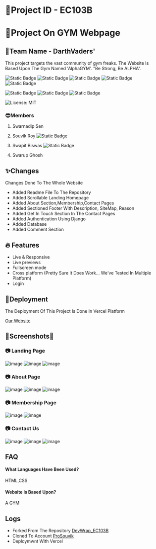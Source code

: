 
# 🚀Project ID - EC103B
# 🚀Project On GYM Webpage
## 🚀Team Name - DarthVaders'
This project targets the vast community of gym freaks. The Website Is Based Upon The Gym Named 'AlphaGYM'. "Be Strong, Be ALPHA". 

![Static Badge](https://img.shields.io/badge/Beginner-green)
![Static Badge](https://img.shields.io/badge/HTML-red)
![Static Badge](https://img.shields.io/badge/CSS-blue)
![Static Badge](https://img.shields.io/badge/SQL-blue?style=flat-square&logo=sql)
![Static Badge](https://img.shields.io/badge/-Django-092E20.svg?logo=django&style=flat-square)

![Static Badge](https://img.shields.io/badge/Enabled-green?style=plastic&logo=django&label=Authentication)
![Static Badge](https://img.shields.io/badge/Enabled-green?style=plastic&logo=comment&label=CommentSection&labelColor=white&color=blue)
![Static Badge](https://img.shields.io/badge/Responsive-lightgreen?style=plastic)


![License: MIT](https://img.shields.io/badge/License-MIT-yellow.svg)





### 😎Members
1. Swarnadip Sen 
2. Souvik Roy ![Static Badge](https://img.shields.io/badge/LinkedIn-blue?style=social&logo=linkedin&logoColor=blue&cacheSeconds=1&link=https%3A%2F%2Fwww.linkedin.com%2Fin%2Fpoison0305%2F)

3. Swapit Biswas ![Static Badge](https://img.shields.io/badge/LinkedIn-blue?style=social&logo=linkedin&logoColor=blue&link=https%3A%2F%2Fwww.linkedin.com%2Fin%2Fswapit-biswas-46b3a629b%2F)


4. Swarup Ghosh

## ✨Changes
Changes Done To The Whole Website
- Added Readme File To The Repository  
- Added Scrollable Landing Homepage
- Added About Section,Membership,Contact Pages
- Added Sectioned Footer With Description, SiteMap, Reason
- Added Get In Touch Section In The Contact Pages
- Added Authentication Using Django
- Added Database
- Added Comment Section
## 🔥 Features

- Live & Responsive
- Live previews
- Fullscreen mode
- Cross platform (Pretty Sure It Does Work... We've Tested In Multiple Platform)
- Login


## 🚀Deployment

The Deployment Of This Project Is Done In Vercel Platform


  [Our Website](https://darth-vaders-ec-103-b.vercel.app/)





## 🎨Screenshots🎨

### 📷 Landing Page
![image](https://iili.io/JMp4pf9.png)
![image](https://iili.io/JMp4tx2.png)
![image](https://iili.io/JMp4DVS.png)
### 📷 About Page
![image](https://iili.io/JMp4bi7.png)
![image](https://iili.io/JMp69Uu.png)
![image](https://iili.io/JMp4yle.png)
### 📷 Membership Page
![image](https://iili.io/JMp6dRj.png)
![image](https://iili.io/JMp6JHb.png)
### 📷 Contact Us
![image](https://iili.io/JMp62Ox.png)
![image](https://iili.io/JMp63DQ.png)
![image](https://iili.io/JMp6KxV.png)

## FAQ

#### What Languages Have Been Used?

HTML,CSS

#### Website Is Based Upon?

A GYM


## Logs
- Forked From The Repository
[DevWrap_EC103B](https://github.com/SC-ECE/DevWrap_EC103B)
- Cloned To Account
[ProSouvik](https://github.com/ProSouvik)
- Deploymwnt With Vercel